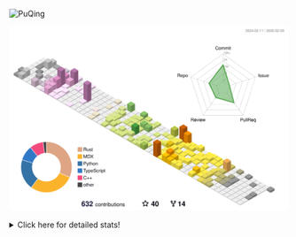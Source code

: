![PuQing](https://user-images.githubusercontent.com/27223114/171565019-9a56fae6-b08b-421f-99db-7e830da42371.png)

![](./profile-3d-contrib/profile-season-animate.svg)

<details>
<summary>Click here for detailed stats!</summary>

<!--START_SECTION:waka-->
![Lines of code](https://img.shields.io/badge/From%20Hello%20World%20I%27ve%20Written-1.7%20million%20lines%20of%20code-blue)

**🐱 My GitHub Data** 

> 📦 417.8 kB Used in GitHub's Storage 
 > 
> 🏆 12 Contributions in the Year 2025
 > 
> 🚫 Not Opted to Hire
 > 
> 📜 37 Public Repositories 
 > 
> 🔑 33 Private Repositories 
 > 
**I'm an Early 🐤** 

```text
🌞 Morning                759 commits         ██░░░░░░░░░░░░░░░░░░░░░░░   08.49 % 
🌆 Daytime                3972 commits        ███████████░░░░░░░░░░░░░░   44.43 % 
🌃 Evening                2025 commits        ██████░░░░░░░░░░░░░░░░░░░   22.65 % 
🌙 Night                  2183 commits        ██████░░░░░░░░░░░░░░░░░░░   24.42 % 
```


📊 **This Week I Spent My Time On** 

```text
💬 Programming Languages: 
Rust                     9 hrs 4 mins        ████████████░░░░░░░░░░░░░   46.50 % 
Other                    6 hrs               ████████░░░░░░░░░░░░░░░░░   30.83 % 
Music                    1 hr 27 mins        ██░░░░░░░░░░░░░░░░░░░░░░░   07.44 % 
Reading Paper            57 mins             █░░░░░░░░░░░░░░░░░░░░░░░░   04.92 % 
PPTMan                   45 mins             █░░░░░░░░░░░░░░░░░░░░░░░░   03.92 % 

🔥 Editors: 
VS Code                  9 hrs 48 mins       █████████████░░░░░░░░░░░░   50.27 % 
Telegram                 5 hrs 27 mins       ███████░░░░░░░░░░░░░░░░░░   27.99 % 
NetEaseMusic             1 hr 27 mins        ██░░░░░░░░░░░░░░░░░░░░░░░   07.44 % 
Zotero                   57 mins             █░░░░░░░░░░░░░░░░░░░░░░░░   04.92 % 
MicrosoftPowerPoint      45 mins             █░░░░░░░░░░░░░░░░░░░░░░░░   03.92 % 

💻 Operating System: 
WSL                      9 hrs 48 mins       █████████████░░░░░░░░░░░░   50.27 % 
Mac                      9 hrs 41 mins       ████████████░░░░░░░░░░░░░   49.73 % 
```


<!--END_SECTION:waka-->
</details>
